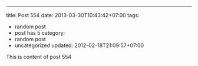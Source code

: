 ---
title: Post 554
date: 2013-03-30T10:43:42+07:00
tags:
  - random post
  - post has 5
category:
  - random post
  - uncategorized
updated: 2012-02-18T21:09:57+07:00

This is content of post 554